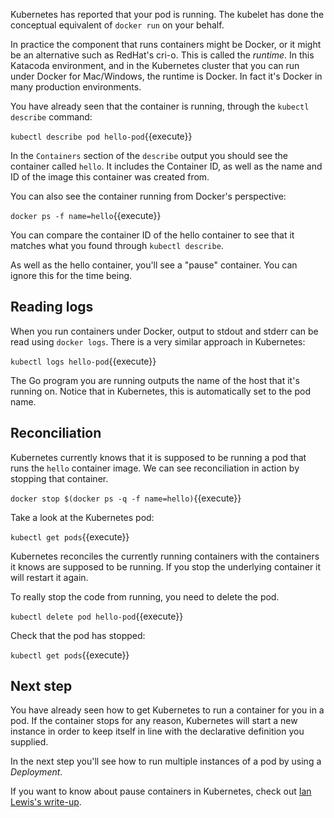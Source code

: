 Kubernetes has reported that your pod is running. The kubelet has done the conceptual equivalent of `docker run` on your behalf. 

In practice the component that runs containers might be Docker, or it might be an alternative such as RedHat's cri-o. This is called the _runtime_. In this Katacoda environment, and in the Kubernetes cluster that you can run under Docker for Mac/Windows, the runtime is Docker. In fact it's Docker in many production environments. 

You have already seen that the container is running, through the `kubectl describe` command:

`kubectl describe pod hello-pod`{{execute}}

In the `Containers` section of the `describe` output you should see the container called `hello`. It includes the Container ID, as well as the name and ID of the image this container was created from. 

You can also see the container running from Docker's perspective:

`docker ps -f name=hello`{{execute}}

You can compare the container ID of the hello container to see that it matches what you found through `kubectl describe`.

As well as the hello container, you'll see a "pause" container. You can ignore this for the time being. 

## Reading logs

When you run containers under Docker, output to stdout and stderr can be read using `docker logs`. There is a very similar approach in Kubernetes:

`kubectl logs hello-pod`{{execute}}

The Go program you are running outputs the name of the host that it's running on. Notice that in Kubernetes, this is automatically set to the pod name.

## Reconciliation

Kubernetes currently knows that it is supposed to be running a pod that runs the `hello` container image. We can see reconciliation in action by stopping that container.

`docker stop $(docker ps -q -f name=hello)`{{execute}}

Take a look at the Kubernetes pod:

`kubectl get pods`{{execute}}

Kubernetes reconciles the currently running containers with the containers it knows are supposed to be running. If you stop the underlying container it will restart it again.

To really stop the code from running, you need to delete the pod.

`kubectl delete pod hello-pod`{{execute}}

Check that the pod has stopped:

`kubectl get pods`{{execute}}

## Next step

You have already seen how to get Kubernetes to run a container for you in a pod. If the container stops for any reason, Kubernetes will start a new instance in order to keep itself in line with the declarative definition you supplied.

In the next step you'll see how to run multiple instances of a pod by using a _Deployment_.

If you want to know about pause containers in Kubernetes, check out [Ian Lewis's write-up](https://www.ianlewis.org/en/almighty-pause-container).
